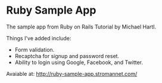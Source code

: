 # Ruby Sample App

The sample app from Ruby on Rails Tutorial by Michael Hartl.

Things I've added include:
- Form validation.
- Recaptcha for signup and password reset.
- Ability to login using Google, Facebook, and Twitter.

Avaiable at:
http://ruby-sample-app.stromannet.com/
